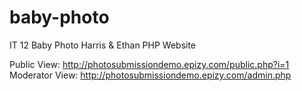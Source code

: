 # baby-photo
IT 12 Baby Photo Harris &amp; Ethan PHP Website

Public View: http://photosubmissiondemo.epizy.com/public.php?i=1
Moderator View: http://photosubmissiondemo.epizy.com/admin.php
